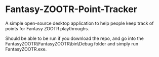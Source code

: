 # Fantasy-ZOOTR-Point-Tracker
A simple open-source desktop application to help people keep track of points for Fantasy ZOOTR playthroughs.


Should be able to be run if you download the repo, and go into the FantasyZOOTR\FantasyZOOTR\bin\Debug folder and simply run FantasyZOOTR.exe.

